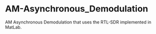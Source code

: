 # AM-Asynchronous_Demodulation
AM Asynchronous Demodulation that uses the RTL-SDR implemented in MatLab.
